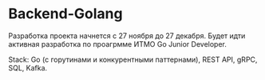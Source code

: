 # Backend-Golang

Разработка проекта начнется с 27 ноября до 27 декабря. Будет идти активная разработка по проагрмме ИТМО Go Junior Developer. 

Stack: Go (с горутинами и конкурентными паттернами), REST API, gRPC, SQL, Kafka. 
